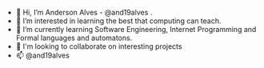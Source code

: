 - 👋 Hi, I’m Anderson Alves - @and19alves .
- 👀 I’m interested in learning the best that computing can teach.
- 🌱 I’m currently learning Software Engineering, Internet Programming and Formal languages and automatons.
- 💞️ I'm looking to collaborate on interesting projects
- 📫 @and19alves

<!---
and19alves/and19alves is a ✨ special ✨ repository because its `README.md` (this file) appears on your GitHub profile.
You can click the Preview link to take a look at your changes.
--->
